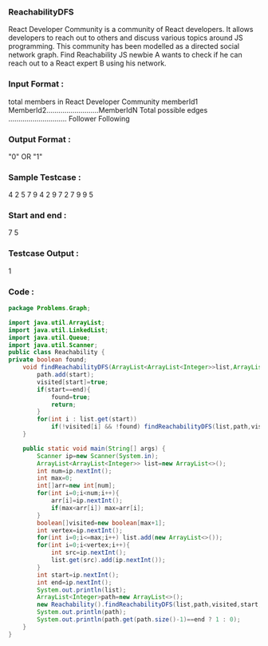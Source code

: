 ### ReachabilityDFS
React Developer Community is a community of React developers. It allows developers to reach
out to others and discuss various topics around JS programming. This community has been
modelled as a directed social network graph.
Find Reachability
JS newbie A wants to check if he can reach out to a React expert B using his network.
### Input Format :
total members in React Developer Community
memberId1
MemberId2..........................MemberIdN
Total possible edges
.............................
Follower
Following
### Output Format :
"0" OR "1"
### Sample Testcase :
4
2
5
7
9
4
2 9
7 2
7 9
9 5
### Start and end :
7 5
### Testcase Output :
1
### Code :
``` java
package Problems.Graph;

import java.util.ArrayList;
import java.util.LinkedList;
import java.util.Queue;
import java.util.Scanner;
public class Reachability {
private boolean found;
    void findReachabilityDFS(ArrayList<ArrayList<Integer>>list,ArrayList<Integer>path,boolean[]visited,int start,int end){
        path.add(start);
        visited[start]=true;
        if(start==end){
            found=true;
            return;
        }
        for(int i : list.get(start))
            if(!visited[i] && !found) findReachabilityDFS(list,path,visited,i,end);
    }

    public static void main(String[] args) {
        Scanner ip=new Scanner(System.in);
        ArrayList<ArrayList<Integer>> list=new ArrayList<>();
        int num=ip.nextInt();
        int max=0;
        int[]arr=new int[num];
        for(int i=0;i<num;i++){
            arr[i]=ip.nextInt();
            if(max<arr[i]) max=arr[i];
        }
        boolean[]visited=new boolean[max+1];
        int vertex=ip.nextInt();
        for(int i=0;i<=max;i++) list.add(new ArrayList<>());
        for(int i=0;i<vertex;i++){
            int src=ip.nextInt();
            list.get(src).add(ip.nextInt());
        }
        int start=ip.nextInt();
        int end=ip.nextInt();
        System.out.println(list);
        ArrayList<Integer>path=new ArrayList<>();
        new Reachability().findReachabilityDFS(list,path,visited,start,end);
        System.out.println(path);
        System.out.println(path.get(path.size()-1)==end ? 1 : 0);
    }
}
```
